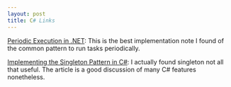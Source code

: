 ```yaml
---
layout: post
title: C# Links
---
```


<a href="http://blogs.msdn.com/b/morgan/archive/2008/12/18/periodic-execution-in-net.aspx" title="Periodic Execution in .NET">Periodic Execution in .NET</a>: This is the best implementation note I found of the common pattern to run tasks periodically. 

<a href="http://csharpindepth.com/articles/general/singleton.aspx" title="C# Singleton">Implementing the Singleton Pattern in C#</a>: I actually found singleton not all that useful. The article is a good discussion of many C# features nonetheless.
